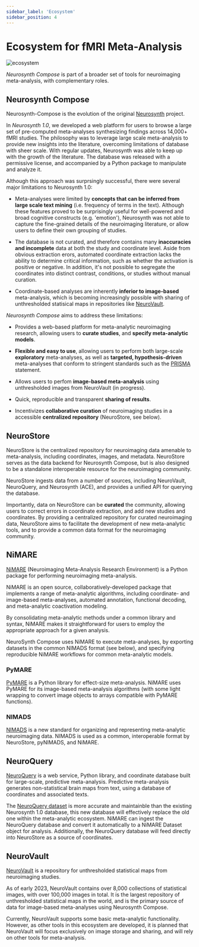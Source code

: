 ```yaml
---
sidebar_label: 'Ecosystem'
sidebar_position: 4
---
```


# Ecosystem for fMRI Meta-Analysis

![ecosystem](/img/compose_ecosystem_paths.svg "Neurosynth Compose Ecosystem")

*Neurosynth Compose* is part of a broader set of tools for neuroimaging meta-analysis, with complementary roles.


## Neurosynth Compose

Neurosynth-Compose is the evolution of the original [Neurosynth](https://neurosynth.org) project.

In *Neurosynth 1.0*, we developed a web platform for users to browse a large set of pre-computed meta-analyses
synthesizing findings across 14,000+ fMRI studies. The philosophy was to leverage
large scale meta-analysis to provide new insights into the literature, overcoming limitations of database
with sheer scale. With regular updates, Neurosynth was able to keep up with the growth of the literature.
The database was released with a permissive license, and accompanied by a Python package to manipulate and analyze it. 

Although this approach was surprsingly successful, there were several major limitations to Neurosynth 1.0:

* Meta-analyses were limited by **concepts that can be inferred from large scale text mining** (i.e. frequency of terms in the text).
Although these features proved to be surprisingly useful for well-powered and broad cognitive constructs (e.g. 'emotion'), Neurosynth was not able 
to capture the fine-grained details of the neuroimaging literature, or allow users to define their own grouping of studies. 

* The database is not curated, and therefore contains many **inaccuracies and incomplete** data at both the study and coordinate level.
Aside from obvious extraction erors, automated coordinate extraction lacks the ability to determine critical information, such as whether the activation is positive or negative.
In addition, it's not possible to segregate the coordinates into distinct contrast, conditions, or studies without manual curation.

* Coordinate-based analyses are inherently **inferior to image-based** meta-analysis, which is becoming increasingly possible with sharing of unthresholded statisical maps in repositories like [NeuroVault][].

_Neurosynth Compose_ aims to address these limitations:

* Provides a web-based platform for meta-analytic neuroimaging research, allowing users to **curate studies**, and **specify meta-analytic models**. 

* **Flexible and easy to use**, allowing users to perform both large-scale **exploratory** meta-analyses, as well as **targeted, hypothesis-driven** meta-analyses that conform to stringent standards such as the [PRISMA](https://prisma-statement.org) statement.

* Allows users to perfom **image-based meta-analysis** using unthresholded images from NeuroVault (in progress).

* Quick, reproducible and transparent **sharing of results**.

* Incentivizes **collaborative curation** of neuroimaging studies in a accessible **centralized repository** (NeuroStore, see below).


## NeuroStore

NeuroStore is the centralized repository for neuroimaging data amenable to meta-analysis, including coordinates, images, and metadata.
NeuroStore serves as the data backend for Neurosynth Compose, but is also designed to be a standalone interoperable resource for the neuroimaging community.

NeuroStore ingests data from a number of sources, including NeuroVault, NeuroQuery, and Neurosynth (ACE), and provides a unified API for querying the database.

Importantly, data on NeuroStore can be **curated** the community, allowing users to correct errors in coordinate extraction, and add new studies and coordinates. By providing a centralized repository for curated neuroimaging data, NeuroStore aims to facilitate the development of new meta-analytic tools, and to provide a common data format for the neuroimaging community.

## NiMARE

[NiMARE][] (Neuroimaging Meta-Analysis Research Environment) is a Python package for performing neuroimaging meta-analysis. 

NiMARE is an open source, collaboratively-developed package that implements a range of meta-analytic algorithms, including coordinate- and image-based meta-analyses, automated annotation, functional decoding, and meta-analytic coactivation modeling. 

By consolidating meta-analytic methods under a common library and syntax, NiMARE makes it straightforward for users to employ the appropriate approach for a given analysis. 

NeuroSynth Compose uses NiMARE to execute meta-analyses, by exporting datasets in the common NIMADS format (see below), and specifying reproducible NiMARE workflows for common meta-analytic models.

### PyMARE

[PyMARE][] is a Python library for effect-size meta-analysis. NiMARE uses PyMARE for its image-based meta-analysis algorithms
(with some light wrapping to convert image objects to arrays compatible with PyMARE functions).

### NIMADS

[NIMADS][] is a new standard for organizing and representing meta-analytic neuroimaging data.
NIMADS is used as a common, interoperable format by NeuroStore, pyNIMADS, and NiMARE.

## NeuroQuery

[NeuroQuery][] is a web service, Python library, and coordinate database built for large-scale, predictive meta-analysis.
Predictive meta-analysis generates non-statistical brain maps from text, using a database of coordinates and associated texts.

The [NeuroQuery dataset][] is more accurate and maintainble than the existing Neurosynth 1.0 database,
this new database will effectively replace the old one within the meta-analytic ecosystem.
NiMARE can ingest the NeuroQuery database and convert it automatically to a NiMARE Dataset object for analysis.
Additionally, the NeuroQuery database will feed directly into NeuroStore as a source of coordinates.

## NeuroVault

[NeuroVault][] is a repository for unthresholded statistical maps from neuroimaging studies.

As of early 2023, NeuroVault contains over 8,000 collections of statistical images, with over 100,000 images in total.
It is the largest repository of unthresholded statistical maps in the world, and is the primary source of data for image-based meta-analyses using 
Neurosynth Compose.

Currently, NeuroVault supports some basic meta-analytic functionality. However, as other tools in this ecosystem are developed,
it is planned that NeuroVault will focus exclusively on image storage and sharing, and will rely on other tools for meta-analysis.


<!-- links -->
[ACE]: https://github.com/neurosynth/ACE
[AFNI]: https://afni.nimh.nih.gov
[BrainMap]: http://www.brainmap.org
[BrainSpell]: http://brainspell.org/
[Cognitive Atlas]: http://www.cognitiveatlas.org/
[Cognitive Paradigm Ontology]: http://www.cogpo.org/
[FSL]: https://fsl.fmrib.ox.ac.uk
[metaCurious]: https://github.com/neurostuff/metaCurious
[NeuroPower]: http://neuropowertools.org
[NeuroQuery]: https://neuroquery.org
[NeuroQuery dataset]: https://github.com/neuroquery/neuroquery_data
[NeuroScout]: https://alpha.neuroscout.org
[NeuroStars]: https://neurostars.org/latest
[NeuroStore]: https://github.com/neurostuff/neurostore
[NeuroVault]: https://neurovault.org/
[Nilearn]: https://nilearn.github.io/
[NIMADS]: https://github.com/neurostuff/NIMADS
[NiMARE]: https://nimare.readthedocs.io/en/latest/
[Nipype]: https://nipype.readthedocs.io/en/latest/index.html
[Nistats]: https://nistats.github.io/
[OpenNeuro]: https://openneuro.org
[peaks2maps]: https://doi.org/10.7490/f1000research.1116395.1
[PyMARE]: https://pymare.readthedocs.io/en/latest/
[scikit-learn]: https://scikit-learn.org/stable/developers/index.html
[Sleuth]: http://www.brainmap.org/software.html#Sleuth
[SPM]: https://www.fil.ion.ucl.ac.uk/spm/

